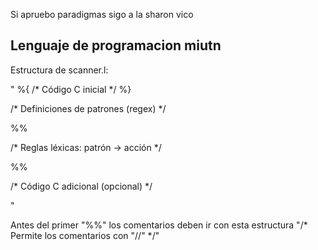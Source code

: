 Si apruebo paradigmas sigo a la sharon vico

## Lenguaje de programacion miutn

Estructura de scanner.l:

"
%{
    /* Código C inicial */
%}

/* Definiciones de patrones (regex) */

%%

/* Reglas léxicas: patrón → acción */

%%

/* Código C adicional (opcional) */

"

Antes del primer "%%" los comentarios deben ir con esta estructura "/* Permite los comentarios con "//" */"
